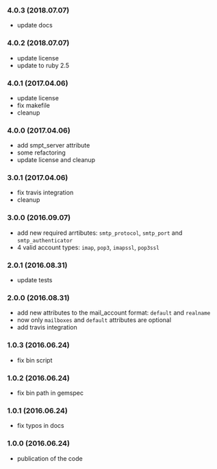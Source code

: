 ### 4.0.3 (2018.07.07)

* update docs

### 4.0.2 (2018.07.07)

* update license
* update to ruby 2.5

### 4.0.1 (2017.04.06)

* update license
* fix makefile
* cleanup

### 4.0.0 (2017.04.06)

* add smpt_server attribute
* some refactoring
* update license and cleanup

### 3.0.1 (2017.04.06)

* fix travis integration
* cleanup

### 3.0.0 (2016.09.07)

* add new required arrtibutes: `smtp_protocol`, `smtp_port` and `smtp_authenticator`
* 4 valid account types: `imap`, `pop3`, `imapssl`, `pop3ssl`

### 2.0.1 (2016.08.31)

* update tests

### 2.0.0 (2016.08.31)

* add new attributes to the mail_account format: `default` and `realname`
* now only `mailboxes` and `default` attributes are optional
* add travis integration

### 1.0.3 (2016.06.24)

* fix bin script

### 1.0.2 (2016.06.24)

* fix bin path in gemspec

### 1.0.1 (2016.06.24)

* fix typos in docs

### 1.0.0 (2016.06.24)

* publication of the code
